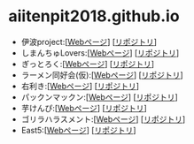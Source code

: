 # aiitenpit2018.github.io

* 伊波project:[[Webページ](https://aiitenpit2018.github.io/e165719/)] [[リポジトリ](https://github.com/e165719/team_project/)]
* しまんちゅLovers:[[Webページ](https://aiitenpit2018.github.io/kugimasa/)] [[リポジトリ](https://github.com/kugimasa/team_project-/)]
* ぎっとろく:[[Webページ](https://aiitenpit2018.github.io/Kumaharu/)] [[リポジトリ](https://github.com/Kumaharu/team_project/)]
* ラーメン同好会(仮):[[Webページ](https://aiitenpit2018.github.io/e165744/)] [[リポジトリ](https://github.com/e165744/team_project/)]
* 右利き:[[Webページ](https://aiitenpit2018.github.io/rkdora/)] [[リポジトリ](https://github.com/rkdora/team_project/)]
* パックンマックン:[[Webページ](https://aiitenpit2018.github.io/naga55/)] [[リポジトリ](https://github.com/naga55/team_project/)]
* 芋けんぴ:[[Webページ](https://aiitenpit2018.github.io/Momo-ASKR/)] [[リポジトリ](https://github.com/Momo-ASKR/team_project/)]
* ゴリラハラスメント:[[Webページ](https://aiitenpit2018.github.io/shrink64/)] [[リポジトリ](https://github.com/shrink64/team_project/)]
* East5:[[Webページ](https://aiitenpit2018.github.io/East6/)] [[リポジトリ](https://github.com/East6/team_project/)]
